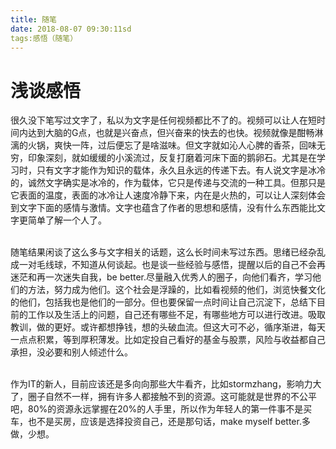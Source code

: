 ```yaml
---
title: 随笔
date: 2018-08-07 09:30:11sd
tags:感悟（随笔）
---
```

# 浅谈感悟
很久没下笔写过文字了，私以为文字是任何视频都比不了的。视频可以让人在短时间内达到大脑的G点，也就是兴奋点，但兴奋来的快去的也快。视频就像是酣畅淋漓的火锅，爽快一阵，过后便忘了是啥滋味。但文字就如沁人心脾的香茶，回味无穷，印象深刻，就如缓缓的小溪流过，反复打磨着河床下面的鹅卵石。尤其是在学习时，只有文字才能作为知识的载体，永久且永远的传递下去。有人说文字是冰冷的，诚然文字确实是冰冷的，作为载体，它只是传递与交流的一种工具。但那只是它表面的温度，表面的冰冷让人速度冷静下来，内在是火热的，可以让人深刻体会到文字下面的感情与激情。文字也蕴含了作者的思想和感情，没有什么东西能比文字更简单了解一个人了。

</br>随笔结果闲谈了这么多与文字相关的话题，这么长时间未写过东西。思绪已经杂乱成一对毛线球，不知道从何谈起。也是谈一些经验与感悟，提醒以后的自己不会再迷茫和再一次迷失自我，be better.尽量融入优秀人的圈子，向他们看齐，学习他们的方法，努力成为他们。这个社会是浮躁的，比如看视频的他们，浏览快餐文化的他们，包括我也是他们的一部分。但也要保留一点时间让自己沉淀下，总结下目前的工作以及生活上的问题，自己还有哪些不足，有哪些地方可以进行改进。吸取教训，做的更好。或许都想挣钱，想的头破血流。但这大可不必，循序渐进，每天一点点积累，等到厚积薄发。比如定投自己看好的基金与股票，风险与收益都自己承担，没必要和别人倾述什么。

</br>作为IT的新人，目前应该还是多向向那些大牛看齐，比如stormzhang，影响力大了，圈子自然不一样，拥有许多人都接触不到的资源。这可能就是世界的不公平吧，80%的资源永远掌握在20%的人手里，所以作为年轻人的第一件事不是买车，也不是买房，应该是选择投资自己，还是那句话，make myself better.多做，少想。